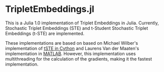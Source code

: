 # TripletEmbeddings.jl
This is a Julia 1.0 implementation of Triplet Embeddings in Julia. Currently, Stochastic Triplet Embeddings (STE) and t-Student Stochastic Triplet Embeddings (t-STE) are implemented.

These implementations are based on based on Michael Wilber's implementation of [tSTE in Cython](www.github.com/gcr/cython_tste) and Laurens Van der Maaten's implementation in [MATLAB](https://lvdmaaten.github.io/ste/Stochastic_Triplet_Embedding.html). However, this implementation uses multithreading for the calculation of the gradients, making it the fastest implementation.